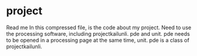 # project
Read me
In this compressed file, is the code about my project. Need to use the processing software, including projectkailunli. pde and unit. pde needs to be opened in a processing page at the same time, unit. pde is a class of projectkailunli.
